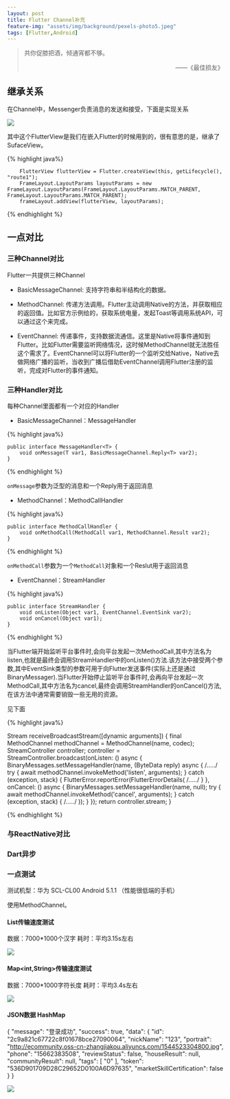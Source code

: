 ```yaml
---
layout: post
title: Flutter Channel补充
feature-img: "assets/img/background/pexels-photo5.jpeg"
tags: [Flutter,Android]
---
```


> 共你促膝把酒，倾通宵都不够。 <br>                
> <p align="right">——《最佳损友》</p>


## 继承关系

在Channel中，Messenger负责消息的发送和接受，下面是实现关系

![](https://i.loli.net/2019/03/16/5c8cb11b320f0.jpg)

其中这个FlutterView是我们在嵌入Flutter的时候用到的，很有意思的是，继承了SufaceView。

{% highlight java%}

        FlutterView flutterView = Flutter.createView(this, getLifecycle(), "route1");
        FrameLayout.LayoutParams layoutParams = new FrameLayout.LayoutParams(FrameLayout.LayoutParams.MATCH_PARENT, FrameLayout.LayoutParams.MATCH_PARENT);
        frameLayout.addView(flutterView, layoutParams);

{% endhighlight %}


## 一点对比


### 三种Channel对比

Flutter一共提供三种Channel

* BasicMessageChannel: 支持字符串和半结构化的数据。

* MethodChannel: 传递方法调用。Flutter主动调用Native的方法，并获取相应的返回值。比如官方示例给的，获取系统电量，发起Toast等调用系统API，可以通过这个来完成。

* EventChannel: 传递事件，支持数据流通信。这里是Native将事件通知到Flutter。比如Flutter需要监听网络情况，这时候MethodChannel就无法胜任这个需求了。EventChannel可以将Flutter的一个监听交给Native，Native去做网络广播的监听，当收到广播后借助EventChannel调用Flutter注册的监听，完成对Flutter的事件通知。


### 三种Handler对比

每种Channel里面都有一个对应的Handler

* BasicMessageChannel：MessageHandler

{% highlight java%}

    public interface MessageHandler<T> {
        void onMessage(T var1, BasicMessageChannel.Reply<T> var2);
    }

{% endhighlight %}

`onMessage`参数为泛型的消息和一个Reply用于返回消息


* MethodChannel：MethodCallHandler

{% highlight java%}

    public interface MethodCallHandler {
        void onMethodCall(MethodCall var1, MethodChannel.Result var2);
    }

{% endhighlight %}

`onMethodCall`参数为一个`MethodCall`对象和一个Reslut用于返回消息

* EventChannel：StreamHandler

{% highlight java%}

    public interface StreamHandler {
        void onListen(Object var1, EventChannel.EventSink var2);
        void onCancel(Object var1);
    }

{% endhighlight %}

当Flutter端开始监听平台事件时,会向平台发起一次MethodCall,其中方法名为listen,也就是最终会调用StreamHandler中的onListen()方法.该方法中接受两个参数,其中EventSink类型的参数可用于向Flutter发送事件(实际上还是通过BinaryMessager).当Flutter开始停止监听平台事件时,会再向平台发起一次MethodCall,其中方法名为cancel,最终会调用StreamHandler的onCancel()方法,在该方法中通常需要销毁一些无用的资源。

见下面

{% highlight java%}

Stream<dynamic> receiveBroadcastStream([dynamic arguments]) {
    final MethodChannel methodChannel = MethodChannel(name, codec);
    StreamController<dynamic> controller;
    controller = StreamController<dynamic>.broadcast(onListen: () async {
      BinaryMessages.setMessageHandler(name, (ByteData reply) async {
      /...../
      try {
        await methodChannel.invokeMethod<void>('listen', arguments);
      } catch (exception, stack) {
        FlutterError.reportError(FlutterErrorDetails(
        /...../
      }
    }, onCancel: () async {
      BinaryMessages.setMessageHandler(name, null);
      try {
        await methodChannel.invokeMethod<void>('cancel', arguments);
      } catch (exception, stack) {
        /...../
        ));
      }
    });
    return controller.stream;
  }

{% endhighlight %}
 

### 与ReactNative对比

### Dart异步

### 一点测试

测试机型：华为 SCL-CL00 Android 5.1.1 （性能很低端的手机）

使用MethodChannel。

#### List<String>传输速度测试

数据：7000*1000个汉字
耗时：平均3.15s左右

![](https://i.loli.net/2019/03/16/5c8c97d93c78f.jpg)



#### Map<int,String>传输速度测试

数据：7000*1000字符长度
耗时：平均3.4s左右

![](https://i.loli.net/2019/03/16/5c8c97d93a8f4.jpg)



#### JSON数据 HashMap

{
      "message": "登录成功",
      "success": true,
      "data": {
        "id": "2c9a821c67722c8f01678bce27090064",
        "nickName": "123",
        "portrait": "http://ecommunity.oss-cn-zhangjiakou.aliyuncs.com/1544523304800.jpg",
        "phone": "15662383508",
        "reviewStatus": false,
        "houseResult": null,
        "communityResult": null,
        "tags": [
          "0"
        ],
        "token": "536D901709D28C29652D0100A6D97635",
        "marketSkillCertification": false
      }
}

![](https://i.loli.net/2019/03/16/5c8c97d928e95.jpg)

